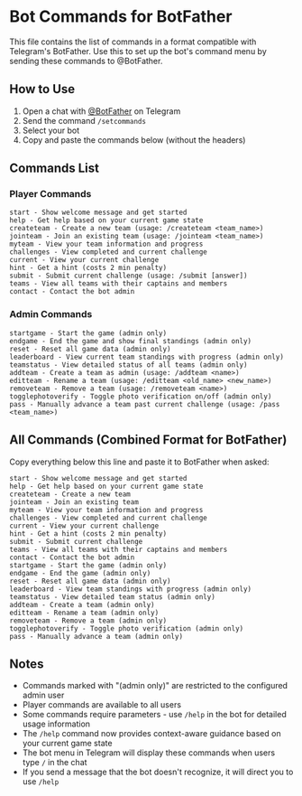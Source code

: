 # Bot Commands for BotFather

This file contains the list of commands in a format compatible with Telegram's BotFather.
Use this to set up the bot's command menu by sending these commands to @BotFather.

## How to Use

1. Open a chat with [@BotFather](https://t.me/botfather) on Telegram
2. Send the command `/setcommands`
3. Select your bot
4. Copy and paste the commands below (without the headers)

## Commands List

### Player Commands
```
start - Show welcome message and get started
help - Get help based on your current game state
createteam - Create a new team (usage: /createteam <team_name>)
jointeam - Join an existing team (usage: /jointeam <team_name>)
myteam - View your team information and progress
challenges - View completed and current challenge
current - View your current challenge
hint - Get a hint (costs 2 min penalty)
submit - Submit current challenge (usage: /submit [answer])
teams - View all teams with their captains and members
contact - Contact the bot admin
```

### Admin Commands
```
startgame - Start the game (admin only)
endgame - End the game and show final standings (admin only)
reset - Reset all game data (admin only)
leaderboard - View current team standings with progress (admin only)
teamstatus - View detailed status of all teams (admin only)
addteam - Create a team as admin (usage: /addteam <name>)
editteam - Rename a team (usage: /editteam <old_name> <new_name>)
removeteam - Remove a team (usage: /removeteam <name>)
togglephotoverify - Toggle photo verification on/off (admin only)
pass - Manually advance a team past current challenge (usage: /pass <team_name>)
```

## All Commands (Combined Format for BotFather)

Copy everything below this line and paste it to BotFather when asked:

```
start - Show welcome message and get started
help - Get help based on your current game state
createteam - Create a new team
jointeam - Join an existing team
myteam - View your team information and progress
challenges - View completed and current challenge
current - View your current challenge
hint - Get a hint (costs 2 min penalty)
submit - Submit current challenge
teams - View all teams with their captains and members
contact - Contact the bot admin
startgame - Start the game (admin only)
endgame - End the game (admin only)
reset - Reset all game data (admin only)
leaderboard - View team standings with progress (admin only)
teamstatus - View detailed team status (admin only)
addteam - Create a team (admin only)
editteam - Rename a team (admin only)
removeteam - Remove a team (admin only)
togglephotoverify - Toggle photo verification (admin only)
pass - Manually advance a team (admin only)
```

## Notes

- Commands marked with "(admin only)" are restricted to the configured admin user
- Player commands are available to all users
- Some commands require parameters - use `/help` in the bot for detailed usage information
- The `/help` command now provides context-aware guidance based on your current game state
- The bot menu in Telegram will display these commands when users type `/` in the chat
- If you send a message that the bot doesn't recognize, it will direct you to use `/help`
